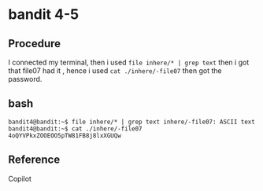 # bandit 4-5

## Procedure
I connected my terminal, then i used `file inhere/* | grep text` then
i got that file07 had it , hence i used `cat ./inhere/-file07` then got the password.

## bash
`bandit4@bandit:~$ file inhere/* | grep text
inhere/-file07: ASCII text
bandit4@bandit:~$ cat ./inhere/-file07
4oQYVPkxZOOEOO5pTW81FB8j8lxXGUQw`

## Reference 
Copilot
